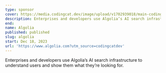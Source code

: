 ```yaml
---
type: sponsor
cover: https://media.codingcat.dev/image/upload/v1702939018/main-codingcatdev-photo/sponsors/algolia.jpg
description: Enterprises and developers use Algolia’s AI search infrastructure to understand users and show them what they’re looking for.
end:
name: Algolia
published: published
slug: algolia
start: Dec 18, 2023
url: 'https://www.algolia.com?utm_source=codingcatdev'
---
```


Enterprises and developers use Algolia’s AI search infrastructure to understand users and show them what they’re looking for.
